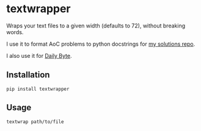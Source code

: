 # textwrapper

Wraps your text files to a given width (defaults to 72), without breaking words.

I use it to format AoC problems to python docstrings for [my solutions repo][1].

I also use it for [Daily Byte][2].

## Installation

```console
pip install textwrapper
```

## Usage

```console
textwrap path/to/file
```

[1]: https://github.com/tusharsadhwani/aoc2020
[2]: https://github.com/tusharsadhwani/daily_byte
